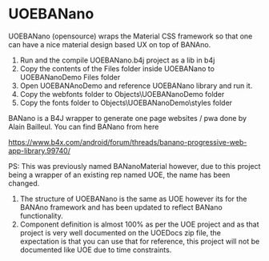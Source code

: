 # UOEBANano

UOEBANano (opensource) wraps the Material CSS framework so that one can have a nice material design based UX on top of BANAno.

1. Run and the compile UOEBANano.b4j project as a lib in b4j
2. Copy the contents of the Files folder inside UOEBANano to UOEBANanoDemo Files folder
3. Open UOEBANAnoDemo and reference UOEBANano library and run it.
4. Copy the webfonts folder to Objects\UOEBANanoDemo folder
5. Copy the fonts folder to Objects\UOEBANanoDemo\styles folder

BANano is a B4J wrapper to generate one page websites / pwa done by Alain Bailleul. You can find BANano from here

https://www.b4x.com/android/forum/threads/banano-progressive-web-app-library.99740/

PS: This was previously named BANanoMaterial however, due to this project being a wrapper of an existing rep named UOE, the name has been changed.

1. The structure of UOEBANano is the same as UOE however its for the BANAno framework and has been updated to reflect BANano functionality.
2. Component definition is almost 100% as per the UOE project and as that project is very well documented on the UOEDocs zip file, the expectation is that you can use that for reference, this project will not be documented like UOE due to time constraints.




